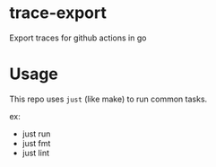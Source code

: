 # trace-export

Export traces for github actions in go

# Usage

This repo uses `just` (like make) to run common tasks.

ex:
- just run
- just fmt
- just lint